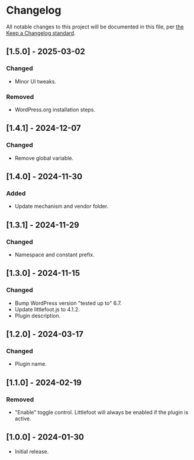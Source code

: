 # Changelog

All notable changes to this project will be documented in this file, per [the Keep a Changelog standard](http://keepachangelog.com/).

## [1.5.0] - 2025-03-02

### Changed

- Minor UI tweaks.

### Removed

- WordPress.org installation steps.

## [1.4.1] - 2024-12-07

### Changed

- Remove global variable.

## [1.4.0] - 2024-11-30

### Added

- Update mechanism and vendor folder.

## [1.3.1] - 2024-11-29

### Changed

- Namespace and constant prefix.

## [1.3.0] - 2024-11-15

### Changed

- Bump WordPress version "tested up to" 6.7.
- Update littlefoot.js to 4.1.2.
- Plugin description.

## [1.2.0] - 2024-03-17

### Changed

- Plugin name.

## [1.1.0] - 2024-02-19

### Removed

- "Enable" toggle control. Littlefoot will always be enabled if the plugin is active.

## [1.0.0] - 2024-01-30

- Initial release.
